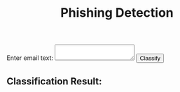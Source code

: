 <!-- index.html -->
<!DOCTYPE html>
<html lang="en">
<head>
    <meta charset="UTF-8">
    <meta name="viewport" content="width=device-width, initial-scale=1.0">
    <link rel="stylesheet" href="styles.css">

<body>
    <header>
        <h1>Phishing Detection</h1>
    </header>
    <main>
        <form id="email-form">
            <label for="email-text">Enter email text:</label>
            <textarea id="email-text" name="email-text"></textarea>
            <button type="submit">Classify</button>
        </form>
        <div id="result-container">
            <h2>Classification Result:</h2>
            <p id="result"></p>
        </div>
    </main>
    <script src="script.js"></script>
</body>
</html>

